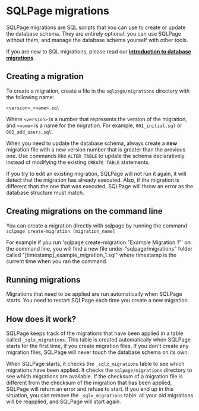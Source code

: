 # SQLPage migrations

SQLPage migrations are SQL scripts that you can use to create or update the database schema.
They are entirely optional: you can use SQLPage without them, and manage the database schema yourself with other tools.

If you are new to SQL migrations, please read our [**introduction to database migrations**](https://sql-page.com/your-first-sql-website/migrations.sql).

## Creating a migration

To create a migration, create a file in the `sqlpage/migrations` directory with the following name:

```
<version>_<name>.sql
```

Where `<version>` is a number that represents the version of the migration, and `<name>` is a name for the migration.
For example, `001_initial.sql` or `002_add_users.sql`.

When you need to update the database schema, always create a **new** migration file with a new version number
that is greater than the previous one.
Use commands like `ALTER TABLE` to update the schema declaratively instead of modifying the existing `CREATE TABLE`
statements.

If you try to edit an existing migration, SQLPage will not run it again, it will detect that the migration has already executed. Also, if the migration is different than the one that was executed, SQLPage will throw an error as the database structure must match.

## Creating migrations on the command line

You can create a migration directly with sqlpage by running the command `sqlpage create-migration [migration_name]`

For example if you run 'sqlpage create-migration "Example Migration 1"' on the command line, you will find a new file under "sqlpage/migrations" folder called "[timestamp]_example_migration_1.sql" where timestamp is the current time when you ran the command.

## Running migrations

Migrations that need to be applied are run automatically when SQLPage starts.
You need to restart SQLPage each time you create a new migration.

## How does it work?

SQLPage keeps track of the migrations that have been applied in a table called `_sqlx_migrations`.
This table is created automatically when SQLPage starts for the first time, if you create migration files.
If you don't create any migration files, SQLPage will never touch the database schema on its own.

When SQLPage starts, it checks the `_sqlx_migrations` table to see which migrations have been applied.
It checks the `sqlpage/migrations` directory to see which migrations are available.
If the checksum of a migration file is different from the checksum of the migration that has been applied,
SQLPage will return an error and refuse to start.
If you end up in this situation, you can remove the `_sqlx_migrations` table: all your old migrations will be reapplied, and SQLPage will start again.
